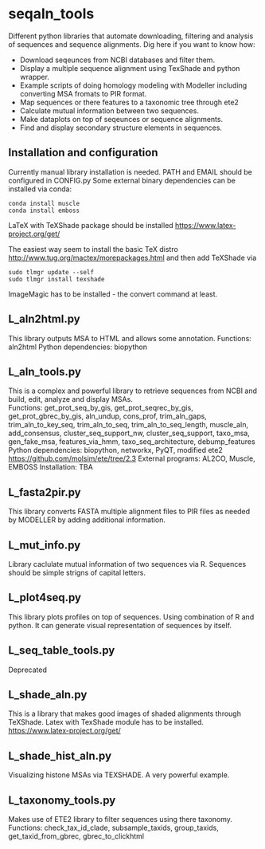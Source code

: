 # seqaln_tools
Different python libraries that automate downloading, filtering and analysis of sequences and sequence alignments.
Dig here if you want to know how:
- Download seqeunces from NCBI databases and filter them.
- Display a multiple sequence alignment using TexShade and python wrapper.
- Example scripts of doing homology modeling with Modeller including converting MSA fromats to PIR format.
- Map sequences or there features to a taxonomic tree through ete2
- Calculate mutual information between two sequences.
- Make dataplots on top of seqeunces or sequence alignments.
- Find and display secondary structure elements in sequences.

## Installation and configuration
Currently manual library installation is needed.
PATH and EMAIL should be configured in CONFIG.py
Some external binary dependencies can be installed via conda:
```
conda install muscle
conda install emboss
```
LaTeX with TeXShade package should be installed https://www.latex-project.org/get/

The easiest way seem to install the basic TeX distro
http://www.tug.org/mactex/morepackages.html
and then add TeXShade via
```
sudo tlmgr update --self
sudo tlmgr install texshade
```

ImageMagic has to be installed - the convert command at least.

## L_aln2html.py
This library outputs MSA to HTML and allows some annotation.
Functions: aln2html
Python dependencies: biopython

## L_aln_tools.py
This is a complex and powerful library to retrieve sequences from NCBI and build, edit, analyze and display MSAs.   
Functions: get_prot_seq_by_gis, get_prot_seqrec_by_gis, get_prot_gbrec_by_gis, aln_undup, cons_prof, trim_aln_gaps, trim_aln_to_key_seq, trim_aln_to_seq, trim_aln_to_seq_length, muscle_aln, add_consensus, cluster_seq_support_nw, cluster_seq_support, taxo_msa, gen_fake_msa, features_via_hmm, taxo_seq_architecture, debump_features   
Python dependencies: biopython, networkx, PyQT, modified ete2 https://github.com/molsim/ete/tree/2.3
External programs: AL2CO, Muscle, EMBOSS
Installation: TBA

## L_fasta2pir.py
This library converts FASTA multiple alignment files to
PIR files as needed by MODELLER by adding additional information.

## L_mut_info.py
Library caclulate mutual information of two sequences
via R.
Sequences should be simple strigns of capital letters.

## L_plot4seq.py

This library plots profiles on top of sequences.
Using combination of R and python.
It can generate visual representation of sequences by itself.

## L_seq_table_tools.py
Deprecated

## L_shade_aln.py
This is a library that makes good images of shaded alignments 
through TeXShade.
Latex with TexShade module has to be installed.
https://www.latex-project.org/get/

## L_shade_hist_aln.py
Visualizing histone MSAs via TEXSHADE.
A very powerful example.

## L_taxonomy_tools.py

Makes use of ETE2 library to filter sequences using there taxonomy.
Functions: check_tax_id_clade, subsample_taxids, group_taxids, get_taxid_from_gbrec, gbrec_to_clickhtml
